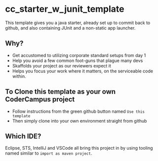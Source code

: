 # cc_starter_w_junit_template

This template gives you a java starter, already set up to commit back to github, 
and also containing JUnit and a non-static app launcher.

## Why?

- Get accustomed to utilizing corporate standard setups from day 1
- Help you avoid a few common foot-guns that plague many devs
- Skaffolds your project as our reviewers expect it
- Helps you focus your work where it matters, on the serviceable code within.

## To Clone this template as your own CoderCampus project

- Follow instructions from the green github button named `Use this template`
- Then simply clone into your own environment straight from github

## Which IDE?

Eclipse, STS, IntelliJ and VSCode all bring this project in by using tooling named similar to `import as maven project`.


